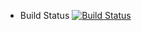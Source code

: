 
* Build Status
[![Build Status](http://06dc4854eb1c.ngrok.io/github-webhook/buildStatus/icon?job=instavote%2Fworker-build)](http://06dc4854eb1c.ngrok.io/github-webhook/job/instavote/job/worker-build/)
